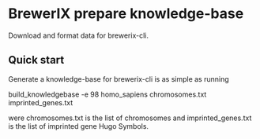 # BrewerIX prepare knowledge-base

Download and format data for brewerix-cli.

## Quick start
Generate a knowledge-base for brewerix-cli is as simple as running

build_knowledgebase -e 98 homo_sapiens chromosomes.txt imprinted_genes.txt

were chromosomes.txt is the list of chromosomes and 
imprinted_genes.txt is the list of imprinted gene Hugo Symbols.


